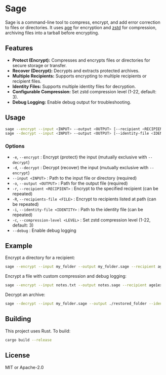 # Sage

Sage is a command-line tool to compress, encrypt, and add error correction to files or directories. It uses [age](https://github.com/FiloSottile/age) for encryption and [zstd](https://facebook.github.io/zstd/) for compression, archiving files into a tarball before encrypting.

## Features

- **Protect (Encrypt):** Compresses and encrypts files or directories for secure storage or transfer.
- **Recover (Decrypt):** Decrypts and extracts protected archives.
- **Multiple Recipients:** Supports encrypting to multiple recipients or recipient files.
- **Identity Files:** Supports multiple identity files for decryption.
- **Configurable Compression:** Set zstd compression level (1-22, default: 3).
- **Debug Logging:** Enable debug output for troubleshooting.

## Usage

```sh
sage --encrypt --input <INPUT> --output <OUTPUT> [--recipient <RECIPIENT> ...] [--recipients-file <FILE> ...] [--identity-file <IDENTITY> ...] [--compression-level <LEVEL>] [--debug]
sage --decrypt --input <INPUT> --output <OUTPUT> [--identity-file <IDENTITY> ...] [--debug]
```

### Options

- `-e`, `--encrypt` : Encrypt (protect) the input (mutually exclusive with `--decrypt`)
- `-d`, `--decrypt` : Decrypt (recover) the input (mutually exclusive with `--encrypt`)
- `--input <INPUT>` : Path to the input file or directory (required)
- `-o`, `--output <OUTPUT>` : Path for the output file (required)
- `-r`, `--recipient <RECIPIENT>` : Encrypt to the specified recipient (can be repeated)
- `-R`, `--recipients-file <FILE>` : Encrypt to recipients listed at path (can be repeated)
- `-i`, `--identity-file <IDENTITY>` : Path to the identity file (can be repeated)
- `-c`, `--compression-level <LEVEL>` : Set zstd compression level (1-22, default: 3)
- `--debug` : Enable debug logging

## Example

Encrypt a directory for a recipient:

```sh
sage --encrypt --input my_folder --output my_folder.sage --recipient age1example...
```

Encrypt a file with custom compression and debug logging:

```sh
sage --encrypt --input notes.txt --output notes.sage --recipient age1example... --compression-level 10 --debug
```

Decrypt an archive:

```sh
sage --decrypt --input my_folder.sage --output ./restored_folder --identity-file key.txt
```

## Building

This project uses Rust. To build:

```sh
cargo build --release
```

## License

MIT or Apache-2.0